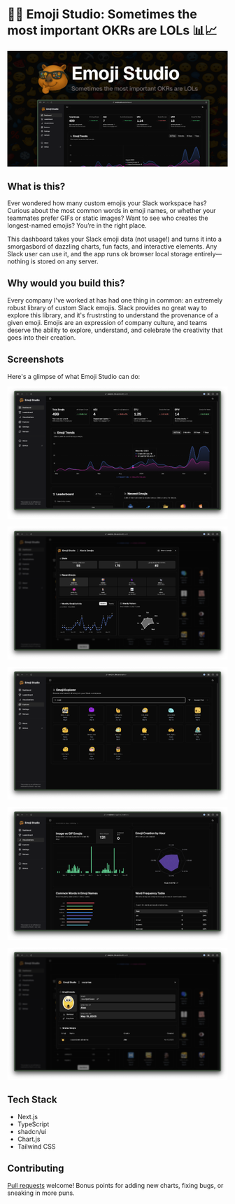 # 🥳🤠 Emoji Studio: Sometimes the most important OKRs are LOLs 📊📈

![Main Dashboard View](/assets/screenshots/og-image.png "Main Dashboard - Overview of emoji trends and leaderboard")

## What is this?

Ever wondered how many custom emojis your Slack workspace has? Curious about the most common words in emoji names, or whether your teammates prefer GIFs or static images? Want to see who creates the longest-named emojis? You’re in the right place.

This dashboard takes your Slack emoji data (not usage!) and turns it into a smorgasbord of dazzling charts, fun facts, and interactive elements. Any Slack user can use it, and the app runs ok browser local storage entirely—nothing is stored on any server. 


## Why would you build this?

Every company I've worked at has had one thing in common: an extremely robust library of custom Slack emojis. Slack provides no great way to explore this library, and it's frustrsting to understand the provenance of a given emoji. Emojis are an expression of company culture, and teams deserve the ability to explore, understand, and celebrate the creativity that goes into their creation.

## Screenshots

Here's a glimpse of what Emoji Studio can do:

![Main Dashboard View](/assets/screenshots/main-dashboard-view.png "")

![User Dashboard View](/assets/screenshots/user-dashboard-view.png "User Dashboard - Stats and activity for a specific user")

![Emoji Explorer View](/assets/screenshots/explorer-view.png "Emoji Explorer - Browse and search all emojis")

![Visualizations Page](/assets/screenshots/visualizations-view.png "Visualizations - Various charts showing emoji trends and data")

![Emoji Details Overlay](/assets/screenshots/emoji-details-overlay.png "Emoji Details - Modal showing details for a specific emoji")



## Tech Stack

- Next.js
- TypeScript
- shadcn/ui 
- Chart.js
- Tailwind CSS

## Contributing

[Pull requests](https://github.com/jweingardt12/Emoji-Studio) welcome! Bonus points for adding new charts, fixing bugs, or sneaking in more puns.
